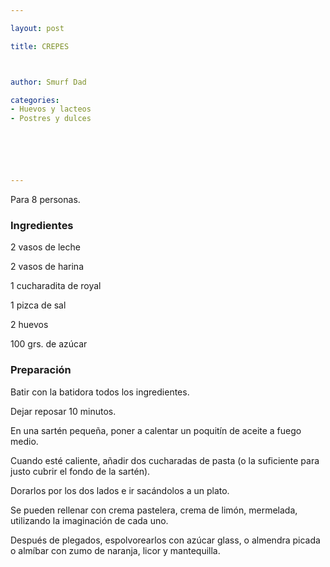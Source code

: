 ```yaml
---

layout: post

title: CREPES



author: Smurf Dad

categories:
- Huevos y lacteos
- Postres y dulces






---
```


Para 8 personas.

<h3>Ingredientes</h3>

2 vasos de leche

2 vasos de harina

1 cucharadita de royal

1 pizca de sal

2 huevos

100 grs. de azúcar

<h3>Preparación</h3>

Batir con la batidora todos los ingredientes.

Dejar reposar 10 minutos.

En una sartén pequeña, poner a calentar un poquitín de aceite a fuego medio.

Cuando esté caliente, añadir dos cucharadas de pasta (o la suficiente para justo cubrir el fondo de la sartén).

Dorarlos por los dos lados e ir sacándolos a un plato.

Se pueden rellenar con crema pastelera, crema de limón, mermelada, utilizando la imaginación de cada uno.

Después de plegados, espolvorearlos con azúcar glass, o almendra picada o almíbar con zumo de naranja, licor y mantequilla.

